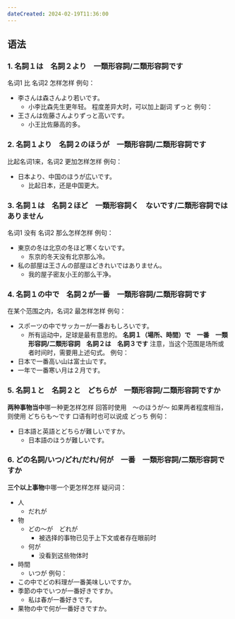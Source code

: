 ```yaml
---
dateCreated: 2024-02-19T11:36:00
---
```

## 语法
### 1. 名詞１は　名詞２より　一類形容詞/二類形容詞です
名词1 比 名词2 怎样怎样
例句：
- 李さんは森さんより若いです。
	- 小李比森先生更年轻。
程度差异大时，可以加上副词 ずっと
例句：
- 王さんは佐藤さんよりずっと高いです。
	- 小王比佐藤高的多。
### 2. 名詞１より　名詞２のほうが　一類形容詞/二類形容詞です
比起名词1来，名词2 更加怎样怎样
例句：
- 日本より、中国のほうが広いです。
	- 比起日本，还是中国更大。
### 3. 名詞１は　名詞２ほど　一類形容詞く　ないです/二類形容詞ではありません
名词1 没有 名词2 那么怎样怎样
例句：
- 東京の冬は北京の冬ほど寒くないです。
	- 东京的冬天没有北京那么冷。
- 私の部屋は王さんの部屋ほどきれいではありません。
	- 我的屋子密友小王的那么干净。
### 4. 名詞１の中で　名詞２が一番　一類形容詞/二類形容詞です
在某个范围之内，名词2 最怎样怎样
例句：
- スポーツの中でサッカーが一番おもしろいです。
	- 所有运动中，足球是最有意思的。
**名詞１（場所、時間）で　一番　一類形容詞/二類形容詞　名詞２は　名詞３です**
注意，当这个范围是场所或者时间时，需要用上述句式。
例句：
- 日本で一番高い山は富士山です。
- 一年で一番寒い月は２月です。
### 5. 名詞１と　名詞２と　どちらが　一類形容詞/二類形容詞ですか
**两种事物当中**哪一种更怎样怎样
回答时使用　〜のほうが〜
如果两者程度相当，则使用 どちらも〜です
口语有时也可以说成 どっち
例句：
- 日本語と英語とどちらが難しいですか。
	- 日本語のほうが難しいです。
### 6. どの名詞/いつ/どれ/だれ/何が　一番　一類形容詞/二類形容詞ですか
**三个以上事物**中哪一个更怎样怎样
疑问词：
- 人
	- だれが
- 物
	- どの〜が　どれが
		- 被选择的事物已见于上下文或者存在眼前时
	- 何が
		- 没看到这些物体时
- 時間
	- いつが
例句：
- この中でどの料理が一番美味しいですか。
- 季節の中でいつが一番好きですか。
	- 私は春が一番好きです。
- 果物の中で何が一番好きですか。